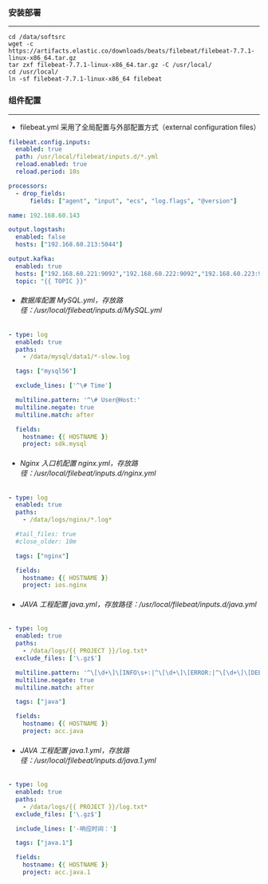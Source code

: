 ### 安装部署
---

```shell
cd /data/softsrc
wget -c https://artifacts.elastic.co/downloads/beats/filebeat/filebeat-7.7.1-linux-x86_64.tar.gz
tar zxf filebeat-7.7.1-linux-x86_64.tar.gz -C /usr/local/
cd /usr/local/
ln -sf filebeat-7.7.1-linux-x86_64 filebeat
```

### 组件配置
---

-  filebeat.yml 采用了全局配置与外部配置方式（external configuration files）


```yaml
filebeat.config.inputs:
  enabled: true
  path: /usr/local/filebeat/inputs.d/*.yml
  reload.enabled: true
  reload.period: 10s

processors:
  - drop_fields:
      fields: ["agent", "input", "ecs", "log.flags", "@version"]

name: 192.168.60.143

output.logstash:
  enabled: false
  hosts: ["192.168.60.213:5044"]

output.kafka:
  enabled: true
  hosts: ["192.168.60.221:9092","192.168.60.222:9092","192.168.60.223:9092"]
  topic: "{{ TOPIC }}"
```

- ###### 数据库配置 MySQL.yml，存放路径：/usr/local/filebeat/inputs.d/MySQL.yml


```yaml
- type: log
  enabled: true
  paths:
    - /data/mysql/data1/*-slow.log

  tags: ["mysql56"]

  exclude_lines: ['^\# Time']

  multiline.pattern: '^\# User@Host:'
  multiline.negate: true
  multiline.match: after

  fields:
    hostname: {{ HOSTNAME }}
    project: sdk.mysql
```

- ###### Nginx 入口机配置 nginx.yml，存放路径：/usr/local/filebeat/inputs.d/nginx.yml


```yaml
- type: log
  enabled: true
  paths:
    - /data/logs/nginx/*.log*

  #tail_files: true
  #close_older: 10m

  tags: ["nginx"]

  fields:
    hostname: {{ HOSTNAME }}
    project: ios.nginx
```

- ###### JAVA 工程配置 java.yml，存放路径：/usr/local/filebeat/inputs.d/java.yml


```yaml
- type: log
  enabled: true
  paths:
    - /data/logs/{{ PROJECT }}/log.txt*
  exclude_files: ['\.gz$']

  multiline.pattern: '^\[\d+\]\[INFO\s+:|^\[\d+\]\[ERROR:|^\[\d+\]\[DEBUG:'
  multiline.negate: true
  multiline.match: after

  tags: ["java"]

  fields:
    hostname: {{ HOSTNAME }}
    project: acc.java
```

- ###### JAVA 工程配置 java.1.yml，存放路径：/usr/local/filebeat/inputs.d/java.1.yml


```yaml
- type: log
  enabled: true
  paths:
    - /data/logs/{{ PROJECT }}/log.txt*
  exclude_files: ['\.gz$']

  include_lines: ['-响应时间：']

  tags: ["java.1"]

  fields:
    hostname: {{ HOSTNAME }}
    project: acc.java.1
```
